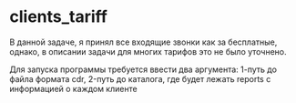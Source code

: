 # clients_tariff

В данной задаче, я принял все входящие звонки как за бесплатные, однако, в описании задачи для многих тарифов это не было уточнено.

Для запуска программы требуется ввести два аргумента:
1-путь до файла формата cdr, 2-путь до каталога, где будет лежать reports с информацией о каждом клиенте
